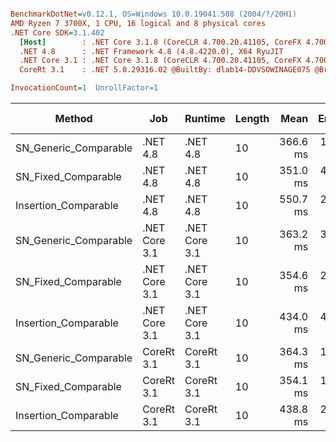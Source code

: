``` ini

BenchmarkDotNet=v0.12.1, OS=Windows 10.0.19041.508 (2004/?/20H1)
AMD Ryzen 7 3700X, 1 CPU, 16 logical and 8 physical cores
.NET Core SDK=3.1.402
  [Host]        : .NET Core 3.1.8 (CoreCLR 4.700.20.41105, CoreFX 4.700.20.41903), X64 RyuJIT
  .NET 4.8      : .NET Framework 4.8 (4.8.4220.0), X64 RyuJIT
  .NET Core 3.1 : .NET Core 3.1.8 (CoreCLR 4.700.20.41105, CoreFX 4.700.20.41903), X64 RyuJIT
  CoreRt 3.1    : .NET 5.0.29316.02 @BuiltBy: dlab14-DDVSOWINAGE075 @Branch: master @Commit: 40be8b7e2598b2ccb827fd90cd30c0e2d4496941, X64 AOT

InvocationCount=1  UnrollFactor=1  

```
|                Method |           Job |       Runtime | Length |     Mean |   Error |  StdDev | Gen 0 | Gen 1 | Gen 2 | Allocated |
|---------------------- |-------------- |-------------- |------- |---------:|--------:|--------:|------:|------:|------:|----------:|
| SN_Generic_Comparable |      .NET 4.8 |      .NET 4.8 |     10 | 366.6 ms | 1.20 ms | 1.12 ms |     - |     - |     - |         - |
|   SN_Fixed_Comparable |      .NET 4.8 |      .NET 4.8 |     10 | 351.0 ms | 4.76 ms | 4.46 ms |     - |     - |     - |         - |
|  Insertion_Comparable |      .NET 4.8 |      .NET 4.8 |     10 | 550.7 ms | 2.08 ms | 1.95 ms |     - |     - |     - |         - |
| SN_Generic_Comparable | .NET Core 3.1 | .NET Core 3.1 |     10 | 363.2 ms | 3.37 ms | 3.15 ms |     - |     - |     - |         - |
|   SN_Fixed_Comparable | .NET Core 3.1 | .NET Core 3.1 |     10 | 354.6 ms | 2.42 ms | 2.14 ms |     - |     - |     - |         - |
|  Insertion_Comparable | .NET Core 3.1 | .NET Core 3.1 |     10 | 434.0 ms | 4.73 ms | 3.95 ms |     - |     - |     - |     616 B |
| SN_Generic_Comparable |    CoreRt 3.1 |    CoreRt 3.1 |     10 | 364.3 ms | 1.99 ms | 1.86 ms |     - |     - |     - |         - |
|   SN_Fixed_Comparable |    CoreRt 3.1 |    CoreRt 3.1 |     10 | 354.1 ms | 1.41 ms | 1.32 ms |     - |     - |     - |         - |
|  Insertion_Comparable |    CoreRt 3.1 |    CoreRt 3.1 |     10 | 438.8 ms | 2.19 ms | 1.94 ms |     - |     - |     - |         - |
